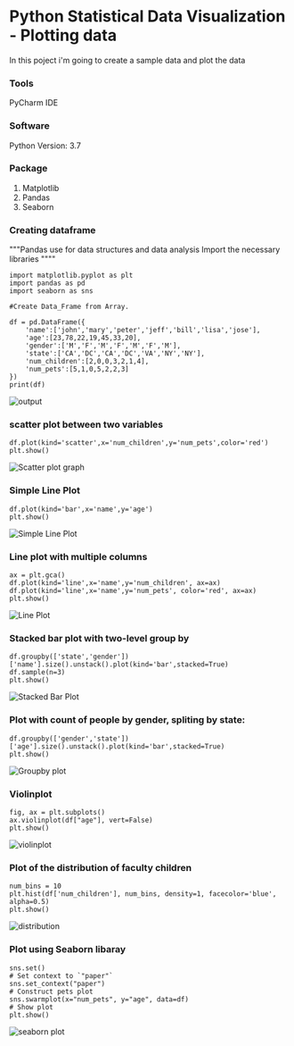 # Python Statistical Data Visualization - Plotting data
In this poject i'm going to create a sample data and plot the data 
### Tools
PyCharm IDE
### Software
Python Version: 3.7
### Package
1. Matplotlib
2. Pandas
3. Seaborn
### Creating dataframe
"""Pandas use for data structures and data analysis
Import the necessary libraries
""""
``` sas
import matplotlib.pyplot as plt
import pandas as pd
import seaborn as sns

#Create Data_Frame from Array.

df = pd.DataFrame({
    'name':['john','mary','peter','jeff','bill','lisa','jose'],
    'age':[23,78,22,19,45,33,20],
    'gender':['M','F','M','F','M','F','M'],
    'state':['CA','DC','CA','DC','VA','NY','NY'],
    'num_children':[2,0,0,3,2,1,4],
    'num_pets':[5,1,0,5,2,2,3]
})
print(df)
```
![output](https://github.com/lokeshpy/Data_Science_and_Analytics/blob/master/images/image9.JPG)

### scatter plot between two variables
``` sas
df.plot(kind='scatter',x='num_children',y='num_pets',color='red')
plt.show()
```
![Scatter plot graph](https://github.com/lokeshpy/Data_Science_and_Analytics/blob/master/images/image1.JPG)

### Simple Line Plot
``` sas
df.plot(kind='bar',x='name',y='age')
plt.show()
```
![Simple Line Plot](https://github.com/lokeshpy/Data_Science_and_Analytics/blob/master/images/image2.JPG)

### Line plot with multiple columns
``` sas
ax = plt.gca()
df.plot(kind='line',x='name',y='num_children', ax=ax)
df.plot(kind='line',x='name',y='num_pets', color='red', ax=ax)
plt.show()
```
![Line Plot](https://github.com/lokeshpy/Data_Science_and_Analytics/blob/master/images/image3.JPG)

### Stacked bar plot with two-level group by
``` sas
df.groupby(['state','gender'])['name'].size().unstack().plot(kind='bar',stacked=True)
df.sample(n=3)
plt.show()
```
![Stacked Bar Plot](https://github.com/lokeshpy/Data_Science_and_Analytics/blob/master/images/image4.JPG)

### Plot with count of people by gender, spliting by state:
``` sas
df.groupby(['gender','state'])['age'].size().unstack().plot(kind='bar',stacked=True)
plt.show()
```
![Groupby plot](https://github.com/lokeshpy/Data_Science_and_Analytics/blob/master/images/image5.JPG)

### Violinplot
```sas
fig, ax = plt.subplots()
ax.violinplot(df["age"], vert=False)
plt.show()
```
![violinplot](https://github.com/lokeshpy/Data_Science_and_Analytics/blob/master/images/image6.JPG)

### Plot of the distribution of faculty children
```sas
num_bins = 10
plt.hist(df['num_children'], num_bins, density=1, facecolor='blue', alpha=0.5)
plt.show()
```
![distribution](https://github.com/lokeshpy/Data_Science_and_Analytics/blob/master/images/image7.JPG)

### Plot using Seaborn libaray
```sas
sns.set()
# Set context to `"paper"`
sns.set_context("paper")
# Construct pets plot
sns.swarmplot(x="num_pets", y="age", data=df)
# Show plot
plt.show()
```
![seaborn plot](https://github.com/lokeshpy/Data_Science_and_Analytics/blob/master/images/image8.JPG)
